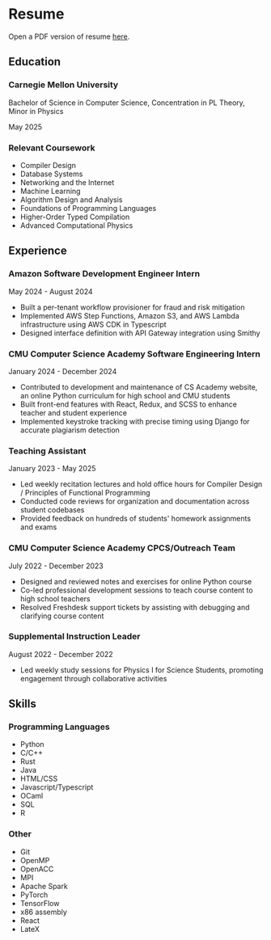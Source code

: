 Resume
======

Open a PDF version of resume [here](Nah_Stephen_Resume.pdf).

Education
---------

### Carnegie Mellon University

Bachelor of Science in Computer Science, Concentration in PL Theory, Minor in
Physics

May 2025

### Relevant Coursework

* Compiler Design
* Database Systems
* Networking and the Internet
* Machine Learning
* Algorithm Design and Analysis
* Foundations of Programming Languages
* Higher-Order Typed Compilation
* Advanced Computational Physics

Experience
----------

### Amazon Software Development Engineer Intern

May 2024 - August 2024

* Built a per-tenant workflow provisioner for fraud and risk mitigation
* Implemented AWS Step Functions, Amazon S3, and AWS Lambda infrastructure
    using AWS CDK in Typescript
* Designed interface definition with API Gateway integration using Smithy

### CMU Computer Science Academy Software Engineering Intern

January 2024 - December 2024

* Contributed to development and maintenance of CS Academy website, an online
    Python curriculum for high school and CMU students
* Built front-end features with React, Redux, and SCSS to enhance teacher and
    student experience
* Implemented keystroke tracking with precise timing using Django for accurate
    plagiarism detection

### Teaching Assistant

January 2023 - May 2025

* Led weekly recitation lectures and hold office hours for Compiler Design /
    Principles of Functional Programming
* Conducted code reviews for organization and documentation across student
    codebases
* Provided feedback on hundreds of students' homework assignments and exams

### CMU Computer Science Academy CPCS/Outreach Team

July 2022 - December 2023

* Designed and reviewed notes and exercises for online Python course
* Co-led professional development sessions to teach course content to high
    school teachers
* Resolved Freshdesk support tickets by assisting with debugging and clarifying
    course content

### Supplemental Instruction Leader

August 2022 - December 2022

* Led weekly study sessions for Physics I for Science Students, promoting
    engagement through collaborative activities

Skills
------

### Programming Languages

* Python
* C/C++
* Rust
* Java
* HTML/CSS
* Javascript/Typescript
* OCaml
* SQL
* R

### Other

* Git
* OpenMP
* OpenACC
* MPI
* Apache Spark
* PyTorch
* TensorFlow
* x86 assembly
* React
* LateX
